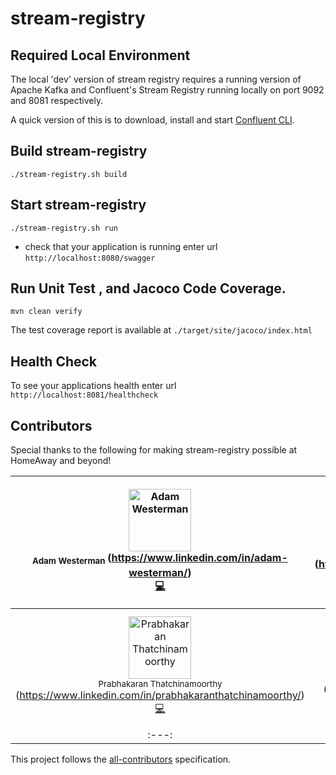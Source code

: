 # stream-registry

Required Local Environment
---
The local 'dev' version of stream registry requires a running version of Apache Kafka
and Confluent's Stream Registry running locally on port 9092 and 8081 respectively.

A quick version of this is to download, install and start
[Confluent CLI](https://docs.confluent.io/current/cli/index.html).

Build stream-registry
---
```
./stream-registry.sh build
```


Start stream-registry
---
```
./stream-registry.sh run
```

* check that your application is running enter url `http://localhost:8080/swagger`

Run Unit Test , and Jacoco Code Coverage.
---
`mvn clean verify`

The test coverage report is available at `./target/site/jacoco/index.html`

Health Check
---
To see your applications health enter url `http://localhost:8081/healthcheck`

Contributors
---
Special thanks to the following for making stream-registry possible at HomeAway and beyond!

<!-- Contributors START
Adam_Westerman westeras https://www.linkedin.com/in/adam-westerman/ code
Arun_Vasudevan arunvasudevan https://www.linkedin.com/in/arun-vasudevan-55117368/ code
Nathan_Walther nathanwalther https://www.linkedin.com/in/nwalther/ code
Jordan_Moore cricket007 https://www.linkedin.com/in/jordanmoorerhit/ code answers
Carlos_Cordero dccarlos https://www.linkedin.com/in/carlos-d%C3%A1vila-cordero-71128a11b/ code
Ishan_Dikshit ishandikshit https://www.linkedin.com/in/ishan-dikshit-4a1753ba/ code doc
Vinayak_Ponangi vinayakponangi https://www.linkedin.com/in/preethi-vinayak-ponangi-90ba3824/ code talks
Prabhakaran_Thatchinamoorthy prabhakar1983 https://www.linkedin.com/in/prabhakaranthatchinamoorthy/ code
Rui_Zhang ruizhang0519 https://www.linkedin.com/in/rui-zhang-54667a82/ code
Miguel_Lucero mlucero10 https://www.linkedin.com/in/miguellucero/ code answers
Contributors END -->
<!-- Contributors table START -->
| <img src="https://avatars.githubusercontent.com/westeras?s=100" width="100" alt="Adam Westerman" /><br /><sub> Adam Westerman </sub>(https://www.linkedin.com/in/adam-westerman/)<br />[💻](git@github.com:homeaway/stream-registry/commits?author=westeras)                                                    | <img src="https://avatars.githubusercontent.com/arunvasudevan?s=100" width="100" alt="Arun Vasudevan" /><br /><sub> Arun Vasudevan </sub>(https://www.linkedin.com/in/arun-vasudevan-55117368/)<br />[💻](git@github.com:homeaway/stream-registry/commits?author=arunvasudevan) | <img src="https://avatars.githubusercontent.com/nathanwalther?s=100" width="100" alt="Nathan Walther" /><br /><sub> Nathan Walther </sub>(https://www.linkedin.com/in/nwalther/)<br />[💻](git@github.com:homeaway/stream-registry/commits?author=nathanwalther) | <img src="https://avatars.githubusercontent.com/cricket007?s=100" width="100" alt="Jordan Moore" /><br /><sub> Jordan Moore </sub>(https://www.linkedin.com/in/jordanmoorerhit/)<br />[💻](git@github.com:homeaway/stream-registry/commits?author=cricket007) 💁 | <img src="https://avatars.githubusercontent.com/dccarlos?s=100" width="100" alt="Carlos Cordero" /><br /><sub> Carlos Cordero </sub>(https://www.linkedin.com/in/carlos-d%C3%A1vila-cordero-71128a11b/)<br />[💻](git@github.com:homeaway/stream-registry/commits?author=dccarlos) | <img src="https://avatars.githubusercontent.com/ishandikshit?s=100" width="100" alt="Ishan Dikshit" /><br /><sub> Ishan Dikshit </sub>(https://www.linkedin.com/in/ishan-dikshit-4a1753ba/)<br />[💻](git@github.com:homeaway/stream-registry/commits?author=ishandikshit) [📖](git@github.com:homeaway/stream-registry/commits?author=ishandikshit) 
| :---: | :---: | :---: | :---: | :---: | :---: | 
| <img src="https://avatars.githubusercontent.com/prabhakar1983?s=100" width="100" alt="Prabhakaran Thatchinamoorthy" /><br /><sub> Prabhakaran Thatchinamoorthy </sub>(https://www.linkedin.com/in/prabhakaranthatchinamoorthy/)<br />[💻](git@github.com:homeaway/stream-registry/commits?author=prabhakar1983) | <img src="https://avatars.githubusercontent.com/ruizhang0519?s=100" width="100" alt="Rui Zhang" /><br /><sub> Rui Zhang </sub>(https://www.linkedin.com/in/rui-zhang-54667a82/)<br />[💻](git@github.com:homeaway/stream-registry/commits?author=ruizhang0519)                  | <img src="https://avatars.githubusercontent.com/mlucero10?s=100" width="100" alt="Miguel Lucero" /><br /><sub> Miguel Lucero </sub>(https://www.linkedin.com/in/miguellucero/)<br />[💻](git@github.com:homeaway/stream-registry/commits?author=mlucero10) 💁    | <img src="https://avatars.githubusercontent.com/neoword?s=100" width="100" alt="Rene Parra" /><br /><sub> Rene Parra </sub>(https://www.linkedin.com/in/reneparra/)<br />[💻](git@github.com:homeaway/stream-registry/commits?author=neoword) 💁 | <img src="https://avatars.githubusercontent.com/vinayakponangi?s=100" width="100" alt="Vinayak Ponangi" /><br /><sub> Vinayak Ponangi </sub>(https://www.linkedin.com/in/vinayak-ponangi/)<br />[💻](git@github.com:homeaway/stream-registry/commits?author=vinayakponangi) 📢 |
| :---: | :---: | :---: | :---: | :---: |      
<!-- Contributors table END -->
This project follows the [all-contributors](https://github.com/kentcdodds/all-contributors) specification.
